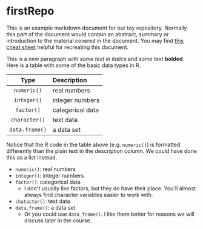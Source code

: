 # firstRepo

This is an example markdown document for our toy repository. Normally this part of the document would contain an abstract, summary or introduction to the material covered in the document. You may find [this cheat sheet](https://github.com/adam-p/markdown-here/wiki/Markdown-Cheatsheet) helpful for recreating this document.

This is a new paragraph with *some text in italics* and some text **bolded**. Here is a table with some of the basic data types in R.

|Type|Description|
|:----:|:----------|
|`numeric()`|real numbers|
|`integer()`|integer numbers|
|`factor()`|categorical data|
|`character()`|text data|
|`data.frame()`|a data set|

Notice that the R code in the table above (e.g. `numeric()`) is formatted differently than the plain text in the description column. We could have done this as a list instead.

*	`numeric()`: real numbers
*	`integer()`: integer numbers
*	`factor()`: categorical data
    * I don't usually like factors, but they do have their place. You'll almost always find character variables easier to work with.
*	`chatacter()`: text data
*	`data.frame()`: a data set
    * Or you could use `data_frame()`. I like them better for reasons we will discuss later in the course.
